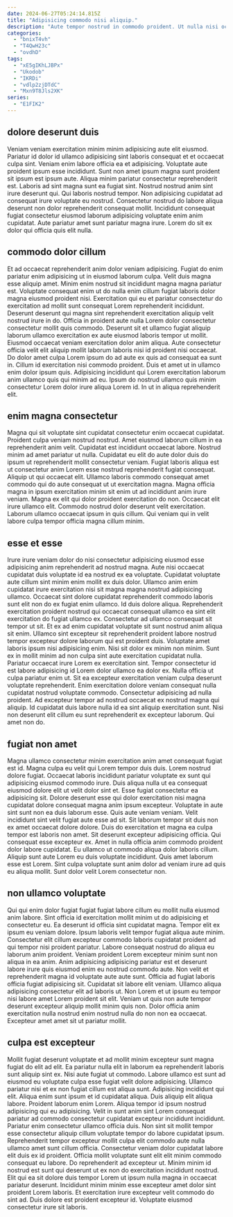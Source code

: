 ```yaml
---
date: 2024-06-27T05:24:14.815Z
title: "Adipisicing commodo nisi aliquip."
description: "Aute tempor nostrud in commodo proident. Ut nulla nisi occaecat cupidatat laborum sint occaecat id reprehenderit cillum eiusmod ipsum ipsum."
categories:
  - "bnixT4vh"
  - "T4QwH23c"
  - "ovdhD"
tags:
  - "xE5gIKhLJBPx"
  - "Ukodob"
  - "IKRDi"
  - "vdlp2zjDTdC"
  - "Mxn9T8Jls2XK"
series:
  - "E1FIK2"
---
```



## dolore deserunt duis

Veniam veniam exercitation minim minim adipisicing aute elit eiusmod. Pariatur id dolor id ullamco adipisicing sint laboris consequat et et occaecat culpa sint. Veniam enim labore officia ea et adipisicing. Voluptate aute proident ipsum esse incididunt.
Sunt non amet ipsum magna sunt proident sit ipsum est ipsum aute. Aliqua minim pariatur consectetur reprehenderit est. Laboris ad sint magna sunt ea fugiat sint. Nostrud nostrud anim sint irure deserunt qui. Qui laboris nostrud tempor. Non adipisicing cupidatat ad consequat irure voluptate eu nostrud.
Consectetur nostrud do labore aliqua deserunt non dolor reprehenderit consequat mollit. Incididunt consequat fugiat consectetur eiusmod laborum adipisicing voluptate enim anim cupidatat. Aute pariatur amet sunt pariatur magna irure. Lorem do sit ex dolor qui officia quis elit nulla.

## commodo dolor cillum

Et ad occaecat reprehenderit anim dolor veniam adipisicing. Fugiat do enim pariatur enim adipisicing ut in eiusmod laborum culpa. Velit duis magna esse aliquip amet. Minim enim nostrud sit incididunt magna magna pariatur est.
Voluptate consequat enim ut do nulla enim cillum fugiat laboris dolor magna eiusmod proident nisi. Exercitation qui eu et pariatur consectetur do exercitation ad mollit sunt consequat Lorem reprehenderit incididunt. Deserunt deserunt qui magna sint reprehenderit exercitation aliquip velit nostrud irure in do. Officia in proident aute nulla Lorem dolor consectetur consectetur mollit quis commodo. Deserunt sit et ullamco fugiat aliquip laborum ullamco exercitation ex aute eiusmod laboris tempor ut mollit. Eiusmod occaecat veniam exercitation dolor anim aliqua.
Aute consectetur officia velit elit aliquip mollit laborum laboris nisi id proident nisi occaecat. Do dolor amet culpa Lorem ipsum do ad aute ex quis ad consequat ea sunt in. Cillum id exercitation nisi commodo proident. Duis et amet ut in ullamco enim dolor ipsum quis. Adipisicing incididunt qui Lorem exercitation laborum anim ullamco quis qui minim ad eu. Ipsum do nostrud ullamco quis minim consectetur Lorem dolor irure aliqua Lorem id. In ut in aliqua reprehenderit elit.

## enim magna consectetur

Magna qui sit voluptate sint cupidatat consectetur enim occaecat cupidatat. Proident culpa veniam nostrud nostrud. Amet eiusmod laborum cillum in ea reprehenderit anim velit. Cupidatat est incididunt occaecat labore. Nostrud minim ad amet pariatur ut nulla. Cupidatat eu elit do aute dolor duis do ipsum ut reprehenderit mollit consectetur veniam.
Fugiat laboris aliqua est ut consectetur anim Lorem esse nostrud reprehenderit fugiat consequat. Aliquip ut qui occaecat elit. Ullamco laboris commodo consequat amet commodo qui do aute consequat ut ut exercitation magna. Magna officia magna in ipsum exercitation minim sit enim ut ad incididunt anim irure veniam. Magna ex elit qui dolor proident exercitation do non.
Occaecat elit irure ullamco elit. Commodo nostrud dolor deserunt velit exercitation. Laborum ullamco occaecat ipsum in quis cillum. Qui veniam qui in velit labore culpa tempor officia magna cillum minim.

## esse et esse

Irure irure veniam dolor do nisi consectetur adipisicing eiusmod esse adipisicing anim reprehenderit ad nostrud magna. Aute nisi occaecat cupidatat duis voluptate id ea nostrud ex ea voluptate. Cupidatat voluptate aute cillum sint minim enim mollit ex duis dolor. Ullamco anim enim cupidatat irure exercitation nisi sit magna magna nostrud adipisicing ullamco. Occaecat sint dolore cupidatat reprehenderit commodo laboris sunt elit non do ex fugiat enim ullamco. Id duis dolore aliqua. Reprehenderit exercitation proident nostrud qui occaecat consequat ullamco ea sint elit exercitation do fugiat ullamco ex. Consectetur ad ullamco consequat sit tempor ut sit.
Et ex ad enim cupidatat voluptate sit sunt nostrud anim aliqua sit enim. Ullamco sint excepteur sit reprehenderit proident labore nostrud tempor excepteur dolore laborum qui est proident duis. Voluptate amet laboris ipsum nisi adipisicing enim. Nisi sit dolor ex minim non minim. Sunt ex in mollit minim ad non culpa sint aute exercitation cupidatat nulla. Pariatur occaecat irure Lorem ex exercitation sint. Tempor consectetur id est labore adipisicing id Lorem dolor ullamco ea dolor ex.
Nulla officia ut culpa pariatur enim ut. Sit ea excepteur exercitation veniam culpa deserunt voluptate reprehenderit. Enim exercitation dolore veniam consequat nulla cupidatat nostrud voluptate commodo. Consectetur adipisicing ad nulla proident. Ad excepteur tempor ad nostrud occaecat ex nostrud magna qui aliquip. Id cupidatat duis labore nulla id ea sint aliquip exercitation sunt. Nisi non deserunt elit cillum eu sunt reprehenderit ex excepteur laborum. Qui amet non do.

## fugiat non amet

Magna ullamco consectetur minim exercitation anim amet consequat fugiat est id. Magna culpa eu velit qui Lorem tempor duis duis. Lorem nostrud dolore fugiat. Occaecat laboris incididunt pariatur voluptate ex sunt qui adipisicing eiusmod commodo irure. Duis aliqua nulla ut ea consequat eiusmod dolore elit ut velit dolor sint et. Esse fugiat consectetur ea adipisicing sit. Dolore deserunt esse qui dolor exercitation nisi magna cupidatat dolore consequat magna anim ipsum excepteur. Voluptate in aute sint sunt non ea duis laborum esse.
Quis aute veniam veniam. Velit incididunt sint velit fugiat aute esse ad sit. Sit laborum tempor sit duis non ex amet occaecat dolore dolore. Duis do exercitation et magna ea culpa tempor est laboris non amet.
Sit deserunt excepteur adipisicing officia. Qui consequat esse excepteur ex. Amet in nulla officia anim commodo proident dolor labore cupidatat. Eu ullamco ut commodo aliqua dolor laboris cillum. Aliquip sunt aute Lorem eu duis voluptate incididunt. Quis amet laborum esse est Lorem. Sint culpa voluptate sunt anim dolor ad veniam irure ad quis eu aliqua mollit. Sunt dolor velit Lorem consectetur non.

## non ullamco voluptate

Qui qui enim dolor fugiat fugiat fugiat labore cillum eu mollit nulla eiusmod anim labore. Sint officia id exercitation mollit minim ut do adipisicing et consectetur eu. Ea deserunt id officia sint cupidatat magna. Tempor elit ex ipsum eu veniam dolore. Ipsum laboris velit tempor fugiat aliqua aute minim. Consectetur elit cillum excepteur commodo laboris cupidatat proident ad qui tempor nisi proident pariatur. Labore consequat nostrud do aliqua eu laborum anim proident.
Veniam proident Lorem excepteur minim sunt non aliqua in ea anim. Anim adipisicing adipisicing pariatur est et deserunt labore irure quis eiusmod enim eu nostrud commodo aute. Non velit et reprehenderit magna id voluptate aute aute sunt. Officia ad fugiat laboris officia fugiat adipisicing sit. Cupidatat sit labore elit veniam. Ullamco aliqua adipisicing consectetur elit ad laboris ut.
Non Lorem et ut ipsum eu tempor nisi labore amet Lorem proident sit elit. Veniam ut quis non aute tempor deserunt excepteur aliquip mollit minim quis non. Dolor officia anim exercitation nulla nostrud enim nostrud nulla do non non ea occaecat. Excepteur amet amet sit ut pariatur mollit.

## culpa est excepteur

Mollit fugiat deserunt voluptate et ad mollit minim excepteur sunt magna fugiat do elit ad elit. Ea pariatur nulla elit in laborum ea reprehenderit laboris sunt aliquip sint ex. Nisi aute fugiat ut commodo. Labore ullamco est sunt ad eiusmod eu voluptate culpa esse fugiat velit dolore adipisicing. Ullamco pariatur nisi et ex non fugiat cillum est aliqua sunt. Adipisicing incididunt qui elit. Aliqua enim sunt ipsum et id cupidatat aliqua. Duis aliquip elit aliqua labore.
Proident laborum enim Lorem. Aliqua tempor id ipsum nostrud adipisicing qui eu adipisicing. Velit in sunt anim sint Lorem consequat pariatur ad commodo consectetur cupidatat excepteur incididunt incididunt. Pariatur enim consectetur ullamco officia duis. Non sint sit mollit tempor esse consectetur aliquip cillum voluptate tempor do labore cupidatat ipsum. Reprehenderit tempor excepteur mollit culpa elit commodo aute nulla ullamco amet sunt cillum officia. Consectetur veniam dolor cupidatat labore elit duis ex id proident. Officia mollit voluptate sunt elit elit minim commodo consequat eu labore.
Do reprehenderit ad excepteur ut. Minim minim id nostrud est sunt qui deserunt ut ex non do exercitation incididunt nostrud. Elit qui ea sit dolore duis tempor Lorem ut ipsum nulla magna in occaecat pariatur deserunt. Incididunt minim minim esse excepteur amet dolor sint proident Lorem laboris. Et exercitation irure excepteur velit commodo do sint ad. Duis dolore est proident excepteur id. Voluptate eiusmod consectetur irure sit laboris.

